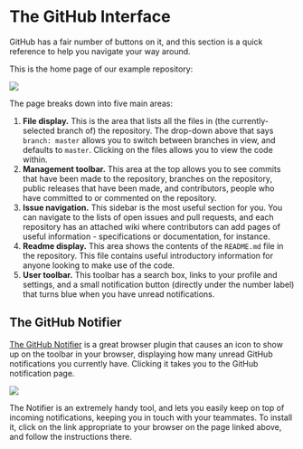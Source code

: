 # The GitHub Interface

GitHub has a fair number of buttons on it, and this section is a quick reference to help you navigate your way around.

This is the home page of our example repository:

![](https://raw.githubusercontent.com/rogerhutchings/github-for-account-managers/i6-write-section-3/images/s3_01.png)

The page breaks down into five main areas:

1. __File display.__ This is the area that lists all the files in (the currently-selected branch of) the repository.  The drop-down above that says `branch: master` allows you to switch between branches in view, and defaults to `master`. Clicking on the files allows you to view the code within.
2. __Management toolbar.__ This area at the top allows you to see commits that have been made to the repository, branches on the repository, public releases that have been made, and contributors, people who have committed to or commented  on the repository.
3. __Issue navigation.__ This sidebar is the most useful section for you. You can navigate to the lists of open issues and pull requests, and each repository has an attached wiki where contributors can add pages of useful information - specifications or documentation, for instance.
4. __Readme display.__ This area shows the contents of the `README.md` file in the repository. This file contains useful introductory information for anyone looking to make use of the code.
5. __User toolbar.__ This toolbar has a search box, links to your profile and settings, and a small notification button (directly under the number label) that turns blue when you have unread notifications.

## The GitHub Notifier

[The GitHub Notifier](https://github.com/sindresorhus/GitHub-Notifier) is a great browser plugin that causes an icon to show up on the toolbar in your browser, displaying how many unread GitHub notifications you currently have. Clicking it takes you to the GitHub notification page.

![](https://raw.githubusercontent.com/rogerhutchings/github-for-account-managers/i6-write-section-3/images/s3_02.png)

The Notifier is an extremely handy tool, and lets you easily keep on top of incoming notifications, keeping you in touch with your teammates. To install it, click on the link appropriate to your browser on the page linked above, and follow the instructions there.
